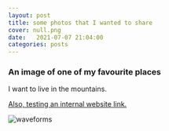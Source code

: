 ```yaml
---
layout: post
title: some photos that I wanted to share
cover: null.png
date:   2021-07-07 21:04:00
categories: posts
---
```


### An image of one of my favourite places

I want to live in the mountains.

[Also, testing an internal website link.](/_posts/2017-03-08-testpost.md)

![waveforms](/assets/images/photographs/thumbnails/20210623_211557.jpg)








